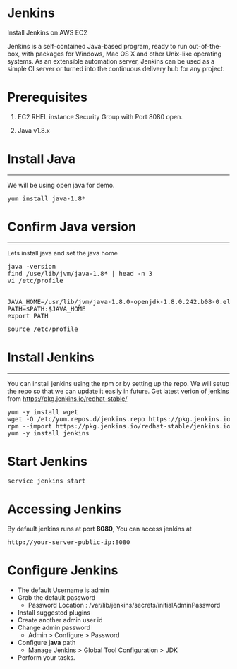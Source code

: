 # Jenkins
Install Jenkins on AWS EC2

Jenkins is a self-contained Java-based program, ready to run out-of-the-box, with packages for Windows, Mac OS X and other Unix-like operating systems. As an extensible automation server, Jenkins can be used as a simple CI server or turned into the continuous delivery hub for any project.

<h1> Prerequisites </h1>

1. EC2 RHEL instance
    Security Group with Port 8080 open.
    
2. Java v1.8.x


<h1> Install Java </h1>
<hr>

We will be using open java for demo.

<pre>
yum install java-1.8*
</pre>

<h1> Confirm Java version </h1>
<hr>

Lets install java and set the java home

<pre>
java -version
find /use/lib/jvm/java-1.8* | head -n 3
vi /etc/profile


JAVA_HOME=/usr/lib/jvm/java-1.8.0-openjdk-1.8.0.242.b08-0.el8_1.x86_64
PATH=$PATH:$JAVA_HOME
export PATH
</pre>
<pre>
source /etc/profile
</pre>


<h1> Install Jenkins </h1>
<hr>

You can install jenkins using the rpm or by setting up the repo. We will setup the repo so that we can update it easily in future. Get latest verion of jenkins from <a href="https://pkg.jenkins.io/redhat-stable/"> https://pkg.jenkins.io/redhat-stable/ </a>


<pre>
yum -y install wget
wget -O /etc/yum.repos.d/jenkins.repo https://pkg.jenkins.io/redhat-stable/jenkins.repo
rpm --import https://pkg.jenkins.io/redhat-stable/jenkins.io.key
yum -y install jenkins
</pre>

<h1> Start Jenkins </h1>
<pre>
service jenkins start
</pre>

<h1> Accessing Jenkins </h1>

By default jenkins runs at port <b>8080</b>, You can access jenkins at 
<pre>
http://your-server-public-ip:8080
</pre>

<h1> Configure Jenkins </h1>

<ul>
<li>The default Username is admin</li>
<li>Grab the default password <ul> <li>Password Location : /var/lib/jenkins/secrets/initialAdminPassword</li> </ul> </li>
<li>Install suggested plugins</li>
<li>Create another admin user id </li>
<li>Change admin password <ul> <li> Admin > Configure > Password</li> </ul> </li>
<li>Configure <b>java</b> path <ul> <li> Manage Jenkins > Global Tool Configuration > JDK</li> </ul> </li>
<li>Perform your tasks. </li>
</ul>
